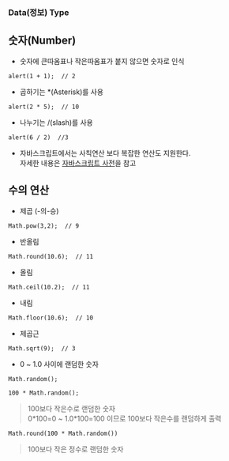 ### Data(정보) Type

## 숫자(Number)
- 숫자에 큰따옴표나 작은따옴표가 붙지 않으면 숫자로 인식
```
alert(1 + 1);  // 2
```

- 곱하기는 *(Asterisk)를 사용
```
alert(2 * 5);  // 10
```

- 나누기는 /(slash)를 사용
```
alert(6 / 2)  //3
```

- 자바스크립트에서는 사칙연산 보다 복잡한 연산도 지원한다.<br/>자세한 내용은 [자바스크립트 사전](https://opentutorials.org/course/50/39)을 참고

## 수의 연산
- 제곱 (-의-승)
```
Math.pow(3,2);  // 9
```
- 반올림
```
Math.round(10.6);  // 11
```
- 올림
```
Math.ceil(10.2);  // 11
```
- 내림
```
Math.floor(10.6);  // 10
```
- 제곱근
```
Math.sqrt(9);  // 3
```
- 0 ~ 1.0 사이에 랜덤한 숫자
```
Math.random();
```
```
100 * Math.random();
```
> 100보다 작은수로 랜덤한 숫자<br/>0\*100=0 ~ 1.0\*100=100 이므로 100보다 작은수를 랜덤하게 출력
```
Math.round(100 * Math.random())
```
> 100보다 작은 정수로 랜덤한 숫자
